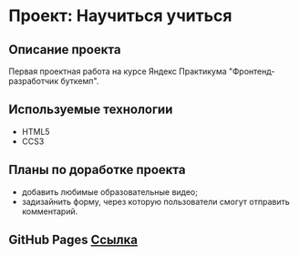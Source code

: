 # Проект: Научиться учиться

## Описание проекта

Первая проектная работа на курсе Яндекс Практикума "Фронтенд-разработчик буткемп".

## Используемые технологии

- HTML5
- CCS3

## Планы по доработке проекта

- добавить любимые образовательные видео;
- задизайнить форму, через которую пользователи смогут отправить комментарий.

## GitHub Pages [Ссылка](https://lizapetkova.github.io/russian-travel-bootcamp/)
